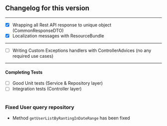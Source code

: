 ## Changelog for this version

---
- [x] Wrapping all Rest API response to unique object (CommonResponseDTO)
- [x] Localization messages with ResourceBundle
---
* [ ] Writing Custom Exceptions handlers with ControllerAdvices (no any required use cases)
---
#### Completing Tests 
* [ ] Good Unit tests (Service & Repository layer)  
* [ ] Integration tests (Controller layer)  

#
### Fixed User query repository
* Method `getUserListByRantingInDateRange` has been fixed